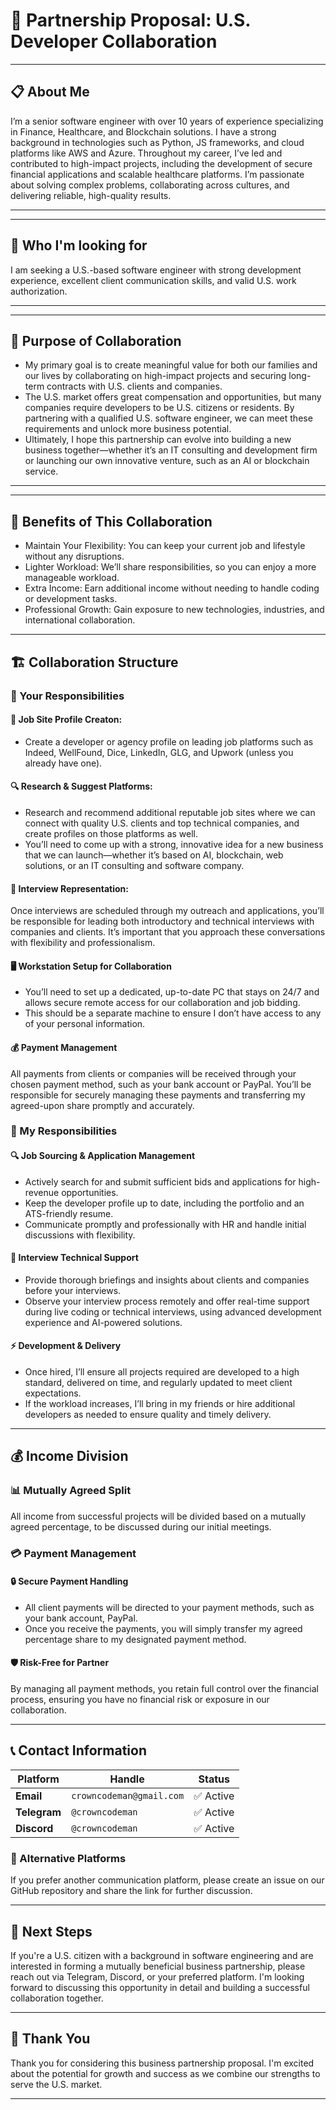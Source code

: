 # 🤝 Partnership Proposal: U.S. Developer Collaboration

---

## 📋 About Me

I’m a senior software engineer with over 10 years of experience specializing in Finance, Healthcare, and Blockchain solutions. I have a strong background in technologies such as Python, JS frameworks, and cloud platforms like AWS and Azure. Throughout my career, I’ve led and contributed to high-impact projects, including the development of secure financial applications and scalable healthcare platforms.
I’m passionate about solving complex problems, collaborating across cultures, and delivering reliable, high-quality results. 

---

---

## 👥 Who I'm looking for
I am seeking a U.S.-based software engineer with strong development experience, excellent client communication skills, and valid U.S. work authorization.

---

---

## 🎯 Purpose of Collaboration

- My primary goal is to create meaningful value for both our families and our lives by collaborating on high-impact projects and securing long-term contracts with U.S. clients and companies. 
- The U.S. market offers great compensation and opportunities, but many companies require developers to be U.S. citizens or residents. By partnering with a qualified U.S. software engineer, we can meet these requirements and unlock more business potential.
- Ultimately, I hope this partnership can evolve into building a new business together—whether it’s an IT consulting and development firm or launching our own innovative venture, such as an AI or blockchain service.

---

---

## 🎯 Benefits of This Collaboration

- Maintain Your Flexibility: You can keep your current job and lifestyle without any disruptions.
- Lighter Workload: We’ll share responsibilities, so you can enjoy a more manageable workload.
- Extra Income: Earn additional income without needing to handle coding or development tasks.
- Professional Growth: Gain exposure to new technologies, industries, and international collaboration.
---



## 🏗️ Collaboration Structure

### 👤 Your Responsibilities

#### 📝 Job Site Profile Creaton:
- Create a developer or agency profile on leading job platforms such as Indeed, WellFound, Dice, LinkedIn, GLG, and Upwork (unless you already have one).

#### 🔍 Research & Suggest Platforms:
- Research and recommend additional reputable job sites where we can connect with quality U.S. clients and top technical companies, and create profiles on those platforms as well.
- You’ll need to come up with a strong, innovative idea for a new business that we can launch—whether it’s based on AI, blockchain, web solutions, or an IT consulting and software company.

#### 🎤 Interview Representation:
Once interviews are scheduled through my outreach and applications, you’ll be responsible for leading both introductory and technical interviews with companies and clients. It’s important that you approach these conversations with flexibility and professionalism.

#### 🖥️ Workstation Setup for Collaboration
- You’ll need to set up a dedicated, up-to-date PC that stays on 24/7 and allows secure remote access for our collaboration and job bidding. 
- This should be a separate machine to ensure I don’t have access to any of your personal information.

#### 💰 Payment Management
All payments from clients or companies will be received through your chosen payment method, such as your bank account or PayPal. 
You’ll be responsible for securely managing these payments and transferring my agreed-upon share promptly and accurately.



### 🚀 My Responsibilities

#### 🔍 Job Sourcing & Application Management
- Actively search for and submit sufficient bids and applications for high-revenue opportunities.
- Keep the developer profile up to date, including the portfolio and an ATS-friendly resume.
- Communicate promptly and professionally with HR and handle initial discussions with flexibility.

#### 🎯 Interview Technical Support
- Provide thorough briefings and insights about clients and companies before your interviews.
- Observe your interview process remotely and offer real-time support during live coding or technical interviews, using advanced development experience and AI-powered solutions.

#### ⚡ Development & Delivery
- Once hired, I’ll ensure all projects required are developed to a high standard, delivered on time, and regularly updated to meet client expectations. 
- If the workload increases, I’ll bring in my friends or hire additional developers as needed to ensure quality and timely delivery.

---

## 💰 Income Division

### 📊 Mutually Agreed Split
All income from successful projects will be divided based on a mutually agreed percentage, to be discussed during our initial meetings.

### 💳 Payment Management

#### 🔒 Secure Payment Handling
- All client payments will be directed to your payment methods, such as your bank account, PayPal.
- Once you receive the payments, you will simply transfer my agreed percentage share to my designated payment method.

#### 🛡️ Risk-Free for Partner
By managing all payment methods, you retain full control over the financial process, ensuring you have no financial risk or exposure in our collaboration.

---

## 📞 Contact Information

| Platform | Handle | Status |
|----------|--------|--------|
| **Email** | `crowncodeman@gmail.com` | ✅ Active |
| **Telegram** | `@crowncodeman` | ✅ Active |
| **Discord** | `@crowncodeman` | ✅ Active |

### 🔄 Alternative Platforms
If you prefer another communication platform, please create an issue on our GitHub repository and share the link for further discussion.

---

## 🚀 Next Steps

If you're a U.S. citizen with a background in software engineering and are interested in forming a mutually beneficial business partnership, please reach out via Telegram, Discord, or your preferred platform. I'm looking forward to discussing this opportunity in detail and building a successful collaboration together.

---

## 🙏 Thank You

Thank you for considering this business partnership proposal. I'm excited about the potential for growth and success as we combine our strengths to serve the U.S. market.

---
